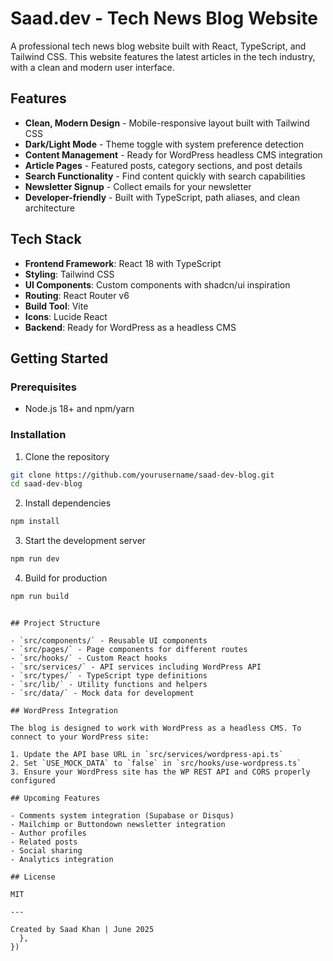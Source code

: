 # Saad.dev - Tech News Blog Website

A professional tech news blog website built with React, TypeScript, and Tailwind CSS. This website features the latest articles in the tech industry, with a clean and modern user interface.

## Features

- **Clean, Modern Design** - Mobile-responsive layout built with Tailwind CSS
- **Dark/Light Mode** - Theme toggle with system preference detection
- **Content Management** - Ready for WordPress headless CMS integration
- **Article Pages** - Featured posts, category sections, and post details
- **Search Functionality** - Find content quickly with search capabilities
- **Newsletter Signup** - Collect emails for your newsletter
- **Developer-friendly** - Built with TypeScript, path aliases, and clean architecture

## Tech Stack

- **Frontend Framework**: React 18 with TypeScript
- **Styling**: Tailwind CSS
- **UI Components**: Custom components with shadcn/ui inspiration
- **Routing**: React Router v6
- **Build Tool**: Vite
- **Icons**: Lucide React
- **Backend**: Ready for WordPress as a headless CMS

## Getting Started

### Prerequisites

- Node.js 18+ and npm/yarn

### Installation

1. Clone the repository
```bash
git clone https://github.com/yourusername/saad-dev-blog.git
cd saad-dev-blog
```

2. Install dependencies
```bash
npm install
```

3. Start the development server
```bash
npm run dev
```

4. Build for production
```bash
npm run build
```
```

## Project Structure

- `src/components/` - Reusable UI components
- `src/pages/` - Page components for different routes
- `src/hooks/` - Custom React hooks
- `src/services/` - API services including WordPress API
- `src/types/` - TypeScript type definitions
- `src/lib/` - Utility functions and helpers
- `src/data/` - Mock data for development

## WordPress Integration

The blog is designed to work with WordPress as a headless CMS. To connect to your WordPress site:

1. Update the API base URL in `src/services/wordpress-api.ts`
2. Set `USE_MOCK_DATA` to `false` in `src/hooks/use-wordpress.ts`
3. Ensure your WordPress site has the WP REST API and CORS properly configured

## Upcoming Features

- Comments system integration (Supabase or Disqus)
- Mailchimp or Buttondown newsletter integration
- Author profiles
- Related posts
- Social sharing
- Analytics integration

## License

MIT

---

Created by Saad Khan | June 2025
  },
})
```
